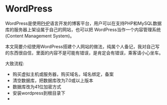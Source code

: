 # WordPress

WordPress是使用[PHP](https://baike.baidu.com/item/PHP/9337)语言开发的博客平台，用户可以在支持PHP和MySQL数据库的服务器上架设属于自己的网站，也可以把 WordPress当作一个内容管理系统\(Content Management System\)。

本文简要介绍使用WordPress搭建个人网站的做法，纯属个人备记，我对自己写的东西很自信，里面的内容不是可能有错误，是肯定会有错误，乘客请小心坐车。

大致流程:

* 购买虚拟主机或服务器，购买域名，域名绑定，备案
* 清空数据库，把数据库改为7.0或以上版本
* 数据库改为41位加密方式
* 安装wordpress到根目录下
* 


